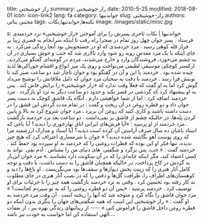 title: راز خوشبختی
summary: راز خوشبختی
date: 2010-5-25
modified: 2018-08-01
icon:  icon-link2
lang: fa
category: خواندنیها
slug: راز-خوشبختی
authors: مجتبی بنائی
tags: نکته‌ها,خواندنیها,نکات
image: /images/static/misc.jpg

s: خواندنیها | نکات    تاجری  پسرش  را  برای  آموختن  «راز خوشبختی» نزد خردمندی  فرستاد . پسر  جوان  چهل  روز  تمام  در  صحرا  راه  رفت  تا  اینکه  سرانجام  به  قصری  زیبا  بر  فراز  قله  کوهی  رسید . مرد  خردمندی  که  او  در  جستجویش  بود  آنجا  زندگی  می‌کرد .  به جای  اینکه  با  یک  مرد  مقدس  روبه  رو  شود  وارد  تالاری  شد  که  جنب  و  جوش  بسیاری  در  آن به چشم  می‌خورد، فروشندگان  وارد  و  خارج  می‌شدند، مردم  در  گوشه‌ای گفتگو  می‌کردند، ارکستر  کوچکی  موسیقی  لطیفی  می‌نواخت و  روی  یک  میز  انواع  و  اقسام  خوراکی‌ها لذیذ  چیده  شده  بود . خردمند  با  این  و  آن  در  گفتگو  بود  و  جوان  ناچار  شد  دو  ساعت  صبر  کند  تا  نوبتش  فرا  رسد .  خردمند با دقت به سخنان مرد  جوان که  دلیل  ملاقاتش  را  توضیح  می‌داد گوش  کرد  اما  به  او  گفت  که  فعلأ  وقت  ندارد که  «راز خوشبختی» را برایش  فاش  کند . پس  به  او  پیشنهاد  کرد  که  گردشی  در قصر بکند  و  حدود  دو  ساعت  دیگر  به  نزد  او  بازگردد .  مرد خردمند اضافه  کرد :   اما از شما خواهشی  دارم . آنگاه  یک  قاشق  کوچک  به  دست  پسر  جوان  داد و دو قطره روغن در آن ریخت  و  گفت : در  تمام  مدت  گردش  این  قشق  را  در  دست  داشته باشید  و  کاری  کنید  که  روغن  آن  نریزد .  مرد جوان شروع کرد  به  بالا  و  پایین  کردن  پله‌ها، در  حالیکه  چشم  از  قاشق  بر  نمی‌داشت . دو  ساعت  بعد  نزد  خردمند بازگشت .  مرد خردمند از او پرسید : «آیا  فرش‌های ایرانی  اتاق  نهارخوری  را  دیدید؟  آیا  باغی  که  استاد  باغبان  ده  سال  صرف  آراستن  آن  کرده  است دیدید؟  آیا  اسناد  و  مدارک  ارزشمند  مرا  که  روی  پوست  آهو  نگاشته  شده  دیدید؟ »  جوان با شرمساری  اعتراف  کرد  که  هیچ  چیز  ندیده،  تنها  فکر  او  این  بوده که  قطرات  روغنی  را  که  خردمند  به  او  سپرده  بود  حفظ  کند .  خردمند گفت : « خب، پس  برگرد  و  شگفتی ‌ های  دنیای  من  را  بشناس . آدم  نمی ‌ تواند  به  کسی  اعتماد کند،  مگر  اینکه  خانه‌ای را  که  در  آن  سکونت  دارد  بشناسد .»  مرد  جوان این‌بار به  گردش  در  کاخ  پرداخت،  در  حالیکه  همچنان  قاشق  را  به  دست  داشت، با دقت و توجه کامل  آثار  هنری  را  که  زینت  بخش  دیوارها  و  سقف‌ها بود  می‌نگریست . او  باغ‌ها را  دید  و  کوهستان‌های اطراف  را،  ظرافت  گل‌ها و  دقتی  را که  در  نصب  آثار  هنری  در  جای  مطلوب  به  کار  رفته  بود  تحسین  کرد . وقتی  به  نزد خردمند بازگشت  همه  چیز  را  با  جزئیات  برای  او  توصیف  کرد .  خردمند  پرسید : «پس  آن  دو  قطره  روغنی  را  که  به  تو  سپردم  کجاست؟ »  مرد جوان قاشق  را نگاه  کرد  و  متوجه  شد  که  آنها  را  ریخته  است .  آن وقت مرد خردمند به او  گفت :  « راز خوشبختی  این  است  که  همه  شگفتی‌های جهان  را  بنگری  بدون  اینکه  دو قطره روغن داخل قاشق را فراموش کنی »  ----  از زیبائیهای زندگی بهره ببر ، از نعمات الهی استفاده کن اما حواست به خودت نیز باشد....